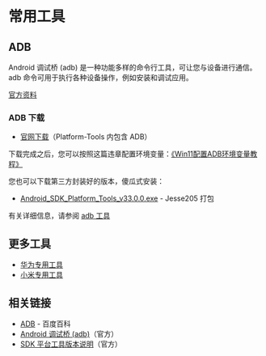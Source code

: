 # 常用工具

## ADB

Android 调试桥 (adb) 是一种功能多样的命令行工具，可让您与设备进行通信。adb 命令可用于执行各种设备操作，例如安装和调试应用。

[官方资料](https://developer.android.google.cn/studio/command-line/adb?hl=zh_cn)

### ADB 下载

* [官网下载](https://developer.android.google.cn/studio/releases/platform-tools?hl=zh-cn#downloads)（Platform-Tools 内包含 ADB）

下载完成之后，您可以按照这篇违章配置环境变量：[《Win11配置ADB环境变量教程》](https://zhuanlan.zhihu.com/p/433391556)

您也可以下载第三方封装好的版本，傻瓜式安装：

* [Android_SDK_Platform_Tools_v33.0.0.exe](https://www.123pan.com/s/G7a9-4pek) -  Jesse205 打包

有关详细信息，请参阅 [adb 工具](./platform-tools.md#adb-工具)

## 更多工具

* [华为专用工具](huawei/README.md)
* [小米专用工具](huawei/README.md)

## 相关链接

* [ADB](https://baike.baidu.com/item/ADB/23427792) - 百度百科
* [Android 调试桥 (adb)](https://developer.android.google.cn/studio/command-line/adb?hl=zh_cn)（官方）
* [SDK 平台工具版本说明](https://developer.android.google.cn/studio/releases/platform-tools?hl=zh-cn)（官方）
